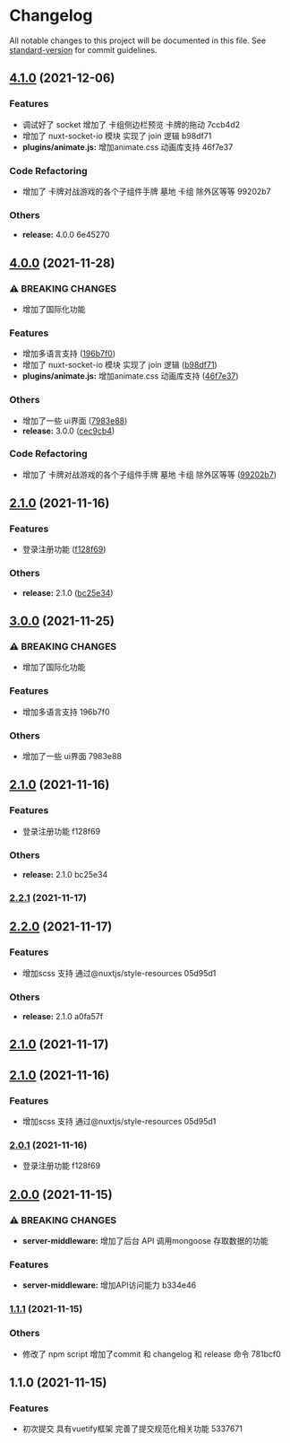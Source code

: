 # Changelog

All notable changes to this project will be documented in this file. See [standard-version](https://github.com/conventional-changelog/standard-version) for commit guidelines.

## [4.1.0](///compare/v3.0.0...v4.1.0) (2021-12-06)


### Features

* 调试好了 socket   增加了 卡组侧边栏预览 卡牌的拖动 7ccb4d2
* 增加了 nuxt-socket-io 模块  实现了 join 逻辑 b98df71
* **plugins/animate.js:** 增加animate.css 动画库支持 46f7e37


### Code Refactoring

* 增加了 卡牌对战游戏的各个子组件手牌  墓地 卡组  除外区等等 99202b7


### Others

* **release:** 4.0.0 6e45270

## [4.0.0](https://gitee.com/XingXuanKeJiWenHua/battle-cards/compare/v2.2.1...v4.0.0) (2021-11-28)


### ⚠ BREAKING CHANGES

* 增加了国际化功能

### Features

* 增加多语言支持 ([196b7f0](https://gitee.com/XingXuanKeJiWenHua/battle-cards/commit/196b7f0e73642d2ad5efc0896e78b4bceea0c912))
* 增加了 nuxt-socket-io 模块  实现了 join 逻辑 ([b98df71](https://gitee.com/XingXuanKeJiWenHua/battle-cards/commit/b98df71fd530e3972ab15e177f10d0a67a0fad7b))
* **plugins/animate.js:** 增加animate.css 动画库支持 ([46f7e37](https://gitee.com/XingXuanKeJiWenHua/battle-cards/commit/46f7e37fecfb07d59e48aff6cab6df82d130aea7))


### Others

* 增加了一些 ui界面 ([7983e88](https://gitee.com/XingXuanKeJiWenHua/battle-cards/commit/7983e88a684e2777d9bb8b53c4eb6c268c49050e))
* **release:** 3.0.0 ([cec9cb4](https://gitee.com/XingXuanKeJiWenHua/battle-cards/commit/cec9cb40a61cc8cf6cd264c3bb627210c5263e36))


### Code Refactoring

* 增加了 卡牌对战游戏的各个子组件手牌  墓地 卡组  除外区等等 ([99202b7](https://gitee.com/XingXuanKeJiWenHua/battle-cards/commit/99202b7e6c9c55d6b8975c36234253f4f03820d7))

## [2.1.0](https://gitee.com/XingXuanKeJiWenHua/battle-cards/compare/v2.0.0...v2.1.0) (2021-11-16)


### Features

* 登录注册功能 ([f128f69](https://gitee.com/XingXuanKeJiWenHua/battle-cards/commit/f128f69a7072cb2334b47c680d927cbee29466f1))


### Others

* **release:** 2.1.0 ([bc25e34](https://gitee.com/XingXuanKeJiWenHua/battle-cards/commit/bc25e349e8ca288b47c779984312e1de4878babb))

## [3.0.0](///compare/v2.2.1...v3.0.0) (2021-11-25)


### ⚠ BREAKING CHANGES

* 增加了国际化功能

### Features

* 增加多语言支持 196b7f0


### Others

* 增加了一些 ui界面 7983e88

## [2.1.0](///compare/v2.0.0...v2.1.0) (2021-11-16)


### Features

* 登录注册功能 f128f69


### Others

* **release:** 2.1.0 bc25e34

### [2.2.1](///compare/v2.2.0...v2.2.1) (2021-11-17)

## [2.2.0](///compare/v2.0.1...v2.2.0) (2021-11-17)


### Features

* 增加scss 支持 通过@nuxtjs/style-resources 05d95d1


### Others

* **release:** 2.1.0 a0fa57f

## [2.1.0](///compare/v2.0.1...v2.1.0) (2021-11-17)
## [2.1.0](///compare/v2.0.0...v2.1.0) (2021-11-16)


### Features

* 增加scss 支持 通过@nuxtjs/style-resources 05d95d1

### [2.0.1](///compare/v2.0.0...v2.0.1) (2021-11-16)
* 登录注册功能 f128f69

## [2.0.0](///compare/v1.1.1...v2.0.0) (2021-11-15)


### ⚠ BREAKING CHANGES

* **server-middleware:** 增加了后台 API 调用mongoose 存取数据的功能

### Features

* **server-middleware:** 增加API访问能力 b334e46

### [1.1.1](///compare/v1.1.0...v1.1.1) (2021-11-15)


### Others

* 修改了 npm script  增加了commit 和 changelog 和 release 命令 781bcf0

## 1.1.0 (2021-11-15)


### Features

* 初次提交 具有vuetify框架 完善了提交规范化相关功能 5337671
